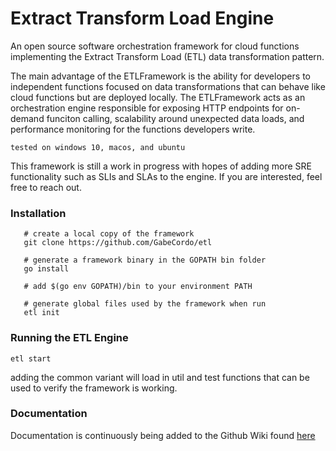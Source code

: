 # Extract Transform Load Engine
An open source software orchestration framework for cloud functions implementing
the Extract Transform Load (ETL) data transformation pattern.

The main advantage of the ETLFramework is the ability for developers to independent functions focused on
data transformations that can behave like cloud functions but are deployed locally. The ETLFramework acts as
an orchestration engine responsible for exposing HTTP endpoints for on-demand funciton calling, scalability
around unexpected data loads, and performance monitoring for the functions developers write.


```tested on windows 10, macos, and ubuntu```

This framework is still a work in progress with hopes of adding more SRE functionality such as SLIs and SLAs
to the engine. If you are interested, feel free to reach out.

### Installation

```shell
   # create a local copy of the framework
   git clone https://github.com/GabeCordo/etl
   
   # generate a framework binary in the GOPATH bin folder
   go install
   
   # add $(go env GOPATH)/bin to your environment PATH
   
   # generate global files used by the framework when run
   etl init
```

### Running the ETL Engine

```shell
etl start
```
adding the common variant will load in util and test functions that can be used to verify the framework is working.

### Documentation

Documentation is continuously being added to the Github Wiki found [here](https://github.com/GabeCordo/etl/wiki)
